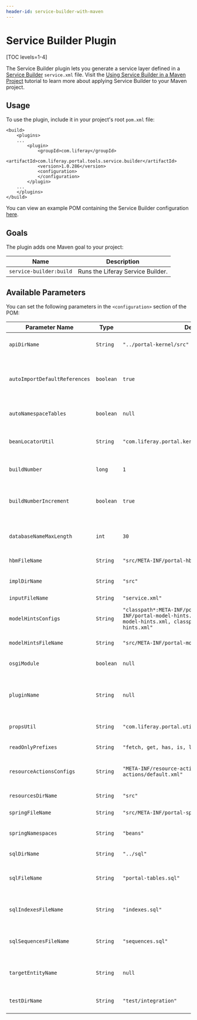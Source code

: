 ```yaml
---
header-id: service-builder-with-maven
---
```


# Service Builder Plugin

[TOC levels=1-4]

The Service Builder plugin lets you generate a service layer defined in a
[Service Builder](/docs/7-1/tutorials/-/knowledge_base/t/what-is-service-builder)
`service.xml` file. Visit the
[Using Service Builder in a Maven Project](/docs/7-1/tutorials/-/knowledge_base/t/using-service-builder-in-a-maven-project)
tutorial to learn more about applying Service Builder to your Maven project.

## Usage

To use the plugin, include it in your project's root `pom.xml` file:

    <build>
        <plugins>
        ...
            <plugin>
                <groupId>com.liferay</groupId>
                <artifactId>com.liferay.portal.tools.service.builder</artifactId>
                <version>1.0.286</version>
                <configuration>
                </configuration>
            </plugin>
        ...
        </plugins>
    </build>

You can view an example POM containing the Service Builder configuration
[here](https://github.com/liferay/liferay-portal/blob/master/modules/util/portal-tools-service-builder/samples/pom.xml).

## Goals

The plugin adds one Maven goal to your project:

Name | Description
---- | -----------
`service-builder:build` |  Runs the Liferay Service Builder.

## Available Parameters

You can set the following parameters in the `<configuration>` section of the
POM:

Parameter Name | Type | Default Value | Description
------------- | ---- | ------------- | -----------
`apiDirName` | `String` | `"../portal-kernel/src"` | A directory where the service API Java source files are generated.
`autoImportDefaultReferences` | `boolean` | `true` | Whether to automatically add default references, like `com.liferay.portal.ClassName`, `com.liferay.portal.Resource` and `com.liferay.portal.User`, to the services. 
`autoNamespaceTables` | `boolean` | `null` | Whether to prefix table names by the namespace specified in the `service.xml` file.
`beanLocatorUtil` | `String` | `"com.liferay.portal.kernel.bean.PortalBeanLocatorUtil"` | The fully qualified class name of a bean locator class to use in the generated service classes.
`buildNumber` | `long` | `1` | A specific value to assign the `build.number` property in the `service.properties` file.
`buildNumberIncrement` | `boolean` | `true` | Whether to automatically increment the `build.number` property in the `service.properties` file by one at every service generation.
`databaseNameMaxLength` | `int` | `30` | The upper bound for database table and column name lengths to ensure it works on all databases.
`hbmFileName` | `String` | `"src/META-INF/portal-hbm.xml"` | A Hibernate Mapping file to generate.
`implDirName` | `String` | `"src"` | A directory where the service Java source files are generated.
`inputFileName` | `String` | `"service.xml"` | The project's `service.xml` file.
`modelHintsConfigs` | `String` | `"classpath*:META-INF/portal-model-hints.xml, META-INF/portal-model-hints.xml, classpath*:META-INF/ext-model-hints.xml, classpath*:META-INF/portlet-model-hints.xml"` | Paths to the [model hints](/docs/7-1/tutorials/-/knowledge_base/t/customizing-model-entities-with-model-hints) files for Liferay Service Builder to use in generating the service layer.
`modelHintsFileName` | `String` | `"src/META-INF/portal-model-hints.xml"` | A model hints file for the project.
`osgiModule` | `boolean` | `null` | Whether to generate the service layer for OSGi modules.
`pluginName` | `String` | `null` | If specified, a plugin can enable additional generation features, such as `Clp` class generation, for non-OSGi modules.
`propsUtil` | `String` | `"com.liferay.portal.util.PropsUtil"` | The fully qualified class name of the service properties util class to generate.
`readOnlyPrefixes` | `String` | `"fetch, get, has, is, load, reindex, search"` | Prefixes of methods to consider read-only.
`resourceActionsConfigs` | `String` | `"META-INF/resource-actions/default.xml, resource-actions/default.xml"` | Paths to the [resource actions](/docs/7-1/tutorials/-/knowledge_base/t/defining-application-permissions) files for Liferay Service Builder to use in generating the service layer.
`resourcesDirName` | `String` | `"src"` | A directory where the service non-Java files are generated.
`springFileName` | `String` | `"src/META-INF/portal-spring.xml"` | A service Spring file to generate.
`springNamespaces` | `String` | `"beans"` | Namespaces of Spring XML Schemas to add to the service Spring file.
`sqlDirName` | `String` | `"../sql"` | A directory where the SQL files are generated.
`sqlFileName` | `String` | `"portal-tables.sql"` | A name (relative to `sqlDir`) for the file in which the SQL table creation instructions are generated.
`sqlIndexesFileName` | `String` | `"indexes.sql"` | A name (relative to `sqlDir`) for the file in which the SQL index creation instructions are generated.
`sqlSequencesFileName` | `String` | `"sequences.sql"` | A name (relative to `sqlDir`) for the file in which the SQL sequence creation instructions are generated.
`targetEntityName` | `String` | `null` | If specified, it's the name of the entity for which Liferay Service Builder should generate the service.
`testDirName` | `String` | `"test/integration"` | If specified, it's a directory where integration test Java source files are generated.
